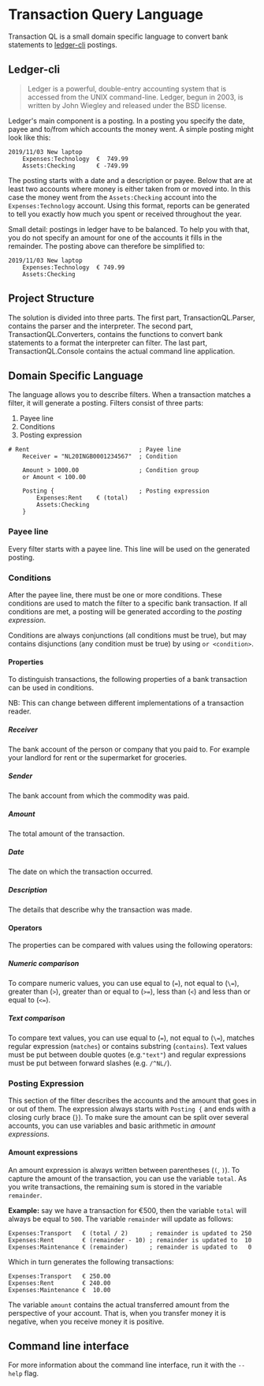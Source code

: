 # Transaction Query Language

Transaction QL is a small domain specific language to convert bank statements
to [ledger-cli](https://www.ledger-cli.org/) postings.

## Ledger-cli

> Ledger is a powerful, double-entry accounting system that is accessed from the UNIX command-line. Ledger, begun in
> 2003, is written by John Wiegley and released under the BSD license.

Ledger's main component is a posting. In a posting you specify the date, payee
and to/from which accounts the money went. A simple posting might look like
this:

    2019/11/03 New laptop
        Expenses:Technology  €  749.99
        Assets:Checking      € -749.99

The posting starts with a date and a description or payee. Below that are at
least two accounts where money is either taken from or moved into. In this case
the money went from the `Assets:Checking` account into the `Expenses:Technology`
account. Using this format, reports can be generated to tell you exactly how
much you spent or received throughout the year.

Small detail: postings in ledger have to be balanced. To help you with that,
you do not specify an amount for one of the accounts it fills in the
remainder. The posting above can therefore be simplified to:

    2019/11/03 New laptop
        Expenses:Technology  € 749.99
        Assets:Checking

## Project Structure

The solution is divided into three parts.
The first part, TransactionQL.Parser, contains the parser and the
interpreter.
The second part, TransactionQL.Converters, contains the functions to convert
bank statements to a format the interpreter can filter.
The last part, TransactionQL.Console contains the actual command line
application.

## Domain Specific Language

The language allows you to describe filters. When a transaction matches a
filter, it will generate a posting. Filters consist of three parts:

1. Payee line
2. Conditions
3. Posting expression

```
# Rent                               ; Payee line
    Receiver = "NL20INGB0001234567"  ; Condition
    
    Amount > 1000.00                 ; Condition group
    or Amount < 100.00

    Posting {                        ; Posting expression
        Expenses:Rent    € (total)
        Assets:Checking
    }
```

### Payee line

Every filter starts with a payee line. This line will be used on the generated
posting.

### Conditions

After the payee line, there must be one or more conditions. These conditions are
used to match the filter to a specific bank transaction. If all conditions are
met, a posting will be generated according to the _posting expression_.

Conditions are always conjunctions (all conditions must be true), but may
contains disjunctions (any condition must be true) by using `or <condition>`.

#### Properties

To distinguish transactions, the following properties of a bank transaction can
be used in conditions.

NB: This can change between different implementations of a transaction reader.

##### Receiver

The bank account of the person or company that you paid to. For example your
landlord for rent or the supermarket for groceries.

##### Sender

The bank account from which the commodity was paid.

##### Amount

The total amount of the transaction.

##### Date

The date on which the transaction occurred.

##### Description

The details that describe why the transaction was made.

#### Operators

The properties can be compared with values using the following operators:

##### Numeric comparison

To compare numeric values, you can use equal to (`=`), not equal to (`\=`),
greater than (`>`), greater than or equal to (`>=`), less than (`<`)
and less than or equal to (`<=`).

##### Text comparison

To compare text values, you can use equal to (`=`), not equal to (`\=`),
matches regular expression (`matches`) or contains substring (`contains`).
Text values must be put between double quotes (e.g.`"text"`) and regular
expressions must be put between forward slashes (e.g. `/^NL/`).

### Posting Expression

This section of the filter describes the accounts and the amount that goes in
or out of them. The expression always starts with `Posting {` and ends with a
closing curly brace (`}`). To make sure the amount can be split over several
accounts, you can use variables and basic arithmetic in _amount expressions_.

#### Amount expressions

An amount expression is always written between parentheses (`(`, `)`). To
capture the amount of the transaction, you can use the variable `total`. As you
write transactions, the remaining sum is stored in the variable `remainder`.

**Example:** say we have a transaction for €500, then the variable `total` will
always be equal to `500`. The variable `remainder` will update as follows:

```
Expenses:Transport   € (total / 2)      ; remainder is updated to 250
Expenses:Rent        € (remainder - 10) ; remainder is updated to  10
Expenses:Maintenance € (remainder)      ; remainder is updated to   0
```

Which in turn generates the following transactions:

```
Expenses:Transport   € 250.00
Expenses:Rent        € 240.00
Expenses:Maintenance €  10.00
```

The variable `amount` contains the actual transferred amount from the perspective of your account.
That is, when you transfer money it is negative, when you receive money it is positive.

## Command line interface

For more information about the command line interface, run it with the `--help` flag.

